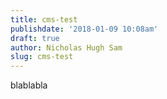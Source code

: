 ```yaml
---
title: cms-test
publishdate: '2018-01-09 10:08am'
draft: true
author: Nicholas Hugh Sam
slug: cms-test
---
```

blablabla
